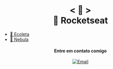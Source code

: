<h1 align="center">
    < 📖 > <br>
    🚀   Rocketseat
</h1>

<ul>
  <li><a href="https://github.com/MaasJr/Rocketseat/tree/main/Ecoleta">🌱 Ecoleta</a></li>
  <li><a href="https://github.com/MaasJr/Rocketseat/tree/main/Nebula">🔮 Nebula</a></li>
</ul>
<h4 align="center"> Entre em contato comigo</h4>
<p align="center">
<a href="mailto:maas.jr@hotmail.com"><img alt="Email" src="https://img.shields.io/badge/Email-maas.jr@hotmail.com-blue?style=flat-square&logo=outlook"></a>
</p>
